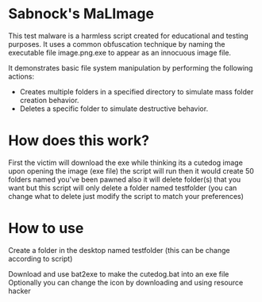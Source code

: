 # Sabnock's MaLImage

This test malware is a harmless script created for educational and testing purposes.
It uses a common obfuscation technique by naming the executable file image.png.exe to appear as an innocuous image file. 

It demonstrates basic file system manipulation by performing the following actions:

 - Creates multiple folders in a specified directory to simulate mass folder creation behavior.
 - Deletes a specific folder to simulate destructive behavior.

# How does this work?
First the victim will download the exe while thinking its a cutedog image
upon opening the image (exe file) the script will run then it would create 50 folders named you've been pawned 
also it will delete folder(s) that you want but this script will only delete a folder named testfolder
(you can change what to delete just modify the script to match your preferences) 

# How to use
Create a folder in the desktop named testfolder (this can be change according to script)

Download and use bat2exe to make the cutedog.bat into an exe file
Optionally you can change the icon by downloading and using resource hacker